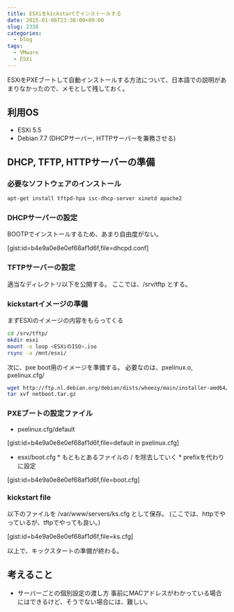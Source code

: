 ```yaml
---
title: ESXiをkickstartでインストールする
date: 2015-01-06T23:38:00+09:00
slug: 2338
categories:
  - blog
tags:
  - VMware
  - ESXi
---
```


ESXiをPXEブートして自動インストールする方法について、日本語での説明があまりなかったので、メモとして残しておく。


## 利用OS
- ESXi 5.5
- Debian 7.7 (DHCPサーバー, HTTPサーバーを兼務させる)

## DHCP, TFTP, HTTPサーバーの準備
### 必要なソフトウェアのインストール

```sh
apt-get install tftpd-hpa isc-dhcp-server xinetd apache2
```

### DHCPサーバーの設定
BOOTPでインストールするため、あまり自由度がない。

[gist:id=b4e9a0e8e0ef68af1d6f,file=dhcpd.conf]

### TFTPサーバーの設定

適当なディレクトリ以下を公開する。
ここでは、/srv/tftp とする。

### kickstartイメージの準備

まずESXiのイメージの内容をもらってくる

```sh
cd /srv/tftp/
mkdir esxi
mount -o loop <ESXiのISO>.iso
rsync -a /mnt/esxi/
```

次に、pxe boot用のイメージを準備する。
必要なのは、pxelinux.o, pxelinux.cfg/

```sh
wget http://ftp.nl.debian.org/debian/dists/wheezy/main/installer-amd64/current/images/netboot/netboot.tar.gz
tar xvf netboot.tar.gz
```

### PXEブートの設定ファイル
* pxelinux.cfg/default

[gist:id=b4e9a0e8e0ef68af1d6f,file=default in pxelinux.cfg]

* esxi/boot.cfg
        * もともとあるファイルの / を除去していく
        * prefixを代わりに設定

[gist:id=b4e9a0e8e0ef68af1d6f,file=boot.cfg]

### kickstart file

以下のファイルを /var/www/servers/ks.cfg として保存。
(ここでは、httpでやっているが、tftpでやっても良い。)

[gist:id=b4e9a0e8e0ef68af1d6f,file=ks.cfg]

以上で、キックスタートの準備が終わる。

## 考えること
- サーバーごとの個別設定の渡し方
  事前にMACアドレスがわかっている場合にはできるけど、そうでない場合には、難しい。

